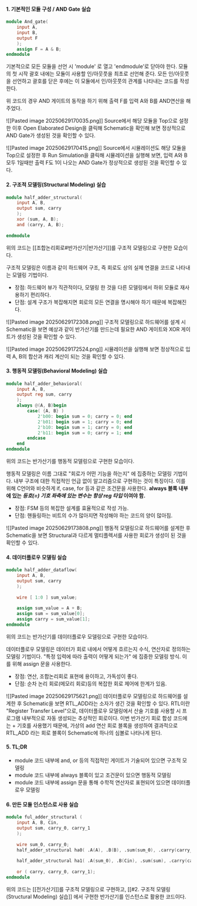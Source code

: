 #### 1. 기본적인 모듈 구성 / AND Gate 실습
```verilog title:"And gate"
module And_gate(
    input A,
    input B,
    output F
    );   
    assign F = A & B; 
endmodule
```
기본적으로 모든 모듈을 선언 시 'module' 로 열고 'endmodule'로 닫아야 한다.
모듈의 첫 시작 괄호 내에는 모듈이 사용할 인/아웃풋을 최초로 선언해 준다.
모든 인/아웃풋을 선언하고 괄호를 닫은 후에는 이 모듈에서 인/아웃풋의 관계를 나타내는 코드를 작성한다.

위 코드의 경우 AND 게이트의 동작을 하기 위해 출력 F를 입력 A와 B를 AND연산을 해 주었다.

![[Pasted image 20250629170035.png]]
Source에서 해당 모듈을 Top으로 설정한 이후 Open Elaborated Design을 클릭해 Schematic을 확인해 보면 정상적으로 AND Gate가 생성된 것을 확인할 수 있다.

![[Pasted image 20250629170415.png]]
Source에서 시뮬레이션도 해당 모듈을 Top으로 설정한 후 Run Simulation을 클릭해 시뮬레이션을 실행해 보면, 입력 A와 B 모두 1일때만 출력 F도 1이 나오는 AND Gate가 정상적으로 생성된 것을 확인할 수 있다.


#### 2. 구조적 모델링(Structural Modeling) 실습
```verilog title:"Half Adder_Structural"
module half_adder_structural(
    input A, B,
    output sum, carry 
    );
    xor (sum, A, B);
    and (carry, A, B);
    
endmodule
```
위의 코드는 [[조합논리회로#반가산기|반가산기]]를 구조적 모델링으로 구현한 모습이다.

구조적 모델링은 이름과 같이 하드웨어 구조, 즉 회로도 상의 실제 연결을 코드로 나타내는 모델링 기법이다.
- 장점: 하드웨어 뷰가 직관적이다, 모델링 한 것을 다른 모델링에서 하위 모듈로 재사용하기 편리하다.
- 단점: 설계 구조가 복잡해지면 회로의 모든 연결을 명시해야 하기 때문에 복잡해진다.

![[Pasted image 20250629172308.png]]
구조적 모델링으로 하드웨어를 설계 시 Schematic을 보면 예상과 같이 반가산기를 만드는데 필요한 AND 게이트와 XOR 게이트가 생성된 것을 확인할 수 있다.

![[Pasted image 20250629172524.png]]
시뮬레이션을 실행해 보면 정상적으로 입력 A, B의 합산과 캐리 계산이 되는 것을 확인할 수 있다.


#### 3. 행동적 모델링(Behavioral Modeling) 실습
```verilog title:"Half Adder_Behavioral"
module half_adder_behavioral(
    input A, B,
    output reg sum, carry
    );
    always @(A, B)begin
        case( {A, B} )
            2'b00: begin sum = 0; carry = 0; end
            2'b01: begin sum = 1; carry = 0; end
            2'b10: begin sum = 1; carry = 0; end
            2'b11: begin sum = 0; carry = 1; end
        endcase
    end
endmodule
```
위의 코드는 반가산기를 행동적 모델링으로 구현한 모습이다.

행동적 모델링은 이름 그대로 "회로가 어떤 기능을 하는지" 에 집중하는 모델링 기법이다.
내부 구조에 대한 직접적인 언급 없이 알고리즘으로 구현하는 것이 특징이다.
이를 위해 C언어와 비슷하게 if, case, for 등과 같은 조건문을 사용한다.
**always 블록 내부에 있는 _등호(=) 기호 좌측에 있는 변수는 항상 reg 타입_ 이여야 함.**

- 장점: FSM 등의 복잡한 설계를 효율적으로 작성 가능.
- 단점:  핸들링하는 비트의 수가 많아지면 작성해야 하는 코드의 양이 많아짐.

![[Pasted image 20250629173808.png]]
행동적 모델링으로 하드웨어를 설계한 후 Schematic을 보면 Structural과 다르게 멀티플렉서를 사용한 회로가 생성이 된 것을 확인할 수 있다.


#### 4. 데이터플로우 모델링 실습
```verilog title:"Half Adder_Dataflow"
module half_adder_dataflow(
    input A, B,
    output sum, carry    
    );
    
    wire [ 1:0 ] sum_value;
    
    assign sum_value = A + B;
    assign sum = sum_value[0];
    assign carry = sum_value[1];
endmodule
```
위의 코드는 반가산기를 데이터플로우 모델링으로 구현한 모습이다.

데이터플로우 모델링은 데이터가 회로 내에서 어떻게 흐르는지 수식, 연산자로 정의하는 모델링 기법이다.
"특정 입력에 따라 출력이 어떻게 되는가" 에 집중한 모델링 방식. 이를 위해 assign 문을 사용한다.

- 장점: 연산, 조합논리회로 표현에 용이하고, 가독성이 좋다.
- 단점: 순차 논리 회로(메모리 회로)등의 복잡한 회로 제어에 한계가 있음.

![[Pasted image 20250629175621.png]]
데이터플로우 모델링으로 하드웨어를 설계한 후 Schematic을 보면 RTL_ADD라는 소자가 생긴 것을 확인할 수 있다. RTL이란 "Register Transfer Level"으로, 데이터플로우 모델링에서 산술 기호를 사용할 시 프로그램 내부적으로 자동 생성되는 추상적인 회로이다.
이번 반가산기 회로 합성 코드에는 + 기호를 사용했기 때문에, 가상의 add 연산 회로 블록을 생성하여 결과적으로 RTL_ADD 라는 회로 블록이 Schematic에 하나의 심볼로 나타나게 된다.

#### 5. TL;DR
- module 코드 내부에 and, or 등의 직접적인 게이트가 기술되어 있으면 구조적 모델링
- module 코드 내부에 always 블록이 있고 조건문이 있으면 행동적 모델링
- module 코드 내부에 assign 문을 통해 수학적 연산자로 표현되어 있으면 데이터플로우 모델링



#### 6. 만든 모듈 인스턴스로 사용 실습
```verilog title:"Full Adder_Structure
module ful_adder_structural (
    input A, B, Cin,
    output sum, carry_0, carry_1
    );
    
    wire sum_0, carry_0;
    half_adder_structural ha0( .A(A), .B(B), .sum(sum_0), .carry(carry_0) );       // (인스턴스명) 띄워쓰고 (현재 모듈명)
                                                                                   // .불러온 모듈의 입/출력 이름(현재 모듈에서 대응할 입/출력 이름)
    half_adder_structural ha1( .A(sum_0), .B(Cin), .sum(sum), .carry(carry_1) );                                                      
    
    or ( carry, carry_0, carry_1);
endmodule
```
위의 코드는 [[전가산기]]를 구조적 모델링으로 구현하고, [[#2. 구조적 모델링(Structural Modeling) 실습]] 에서 구현한 반가산기를 인스턴스로 활용한 코드이다.

